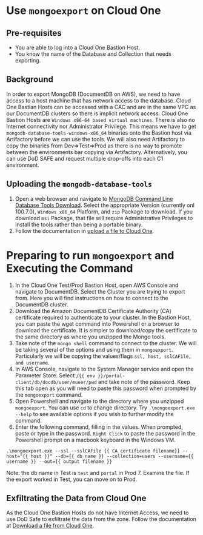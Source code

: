 # Use `mongoexport` on Cloud One

## Pre-requisites
- You are able to log into a Cloud One Bastion Host.
- You know the name of the Database and Collection that needs exporting.

## Background
In order to export MongoDB (DocumentDB on AWS), we need to have access to a host machine that has network access to the database. Cloud One Bastian Hosts can be accessed with a CAC and are in the same VPC as our DocumentDB clusters so there is implicit network access. Cloud One Bastion Hosts are `Windows x86-64 based virtual machines`. There is also no Internet connectivity nor Administrator Privilege. This means we have to get `mongodb-database-tools-windows-x86_64` binaries onto the Bastion host via Artifactory before we can use the tools. We will also need Artifactory to copy the binaries from Dev=>Test=>Prod as there is no way to promote between the environments bar copying via Artifactory. Alternatively, you can use DoD SAFE and request multiple drop-offs into each C1 environment.

## Uploading the `mongodb-database-tools`
1. Open a web browser and navigate to [MongoDB Command Line Database Tools Download](https://www.mongodb.com/try/download/database-tools). Select the appropriate Version (currently onl 100.7.0), `Windows x86_64` Platform, and `zip` Package to download. If you download `msi` Package, that file will require Administrative Privileges to install the tools rather than being a portable binary.
2. Follow the documentation in [upload a file to Cloud One](upload-file-to-c1.md#upload-a-file-to-cloud-one).
 
# Preparing to run `mongoexport` and Executing the Command
1. In the Cloud One Test/Prod Bastion Host, open AWS Console and navigate to DocumentDB. Select the Cluster you are trying to export from. Here you will find instructions on how to connect to the DocumentDB cluster.
2. Download the Amazon DocumentDB Certificate Authority (CA) certificate required to authenticate to your cluster. In the Bastion Host, you can paste the wget command into Powershell or a browser to download the certificate. It is simpler to download/copy the certificate to the same directory as where you unzipped the Mongo tools.
3. Take note of the `mongo shell` command to connect to the cluster. We will be taking several of the options and using them in `mongoexport`. Particularly we will be copying the values/flags `ssl, host, sslCAFile, and username`.
4. In AWS Console, navigate to the System Manager service and open the Parameter Store. Select `/{{ env }}/portal-client/db/docdb/user/muser/pwd` and take note of the password. Keep this tab open as you will need to paste this password when prompted by the `mongoexport` command.
5. Open Powershell and navigate to the directory where you unzipped `mongoexport`. You can use `cd` to change directory. Try `.\mongoexport.exe --help` to see available options if you wish to further modify the command.
6. Enter the following command, filling in the values. When prompted, paste or type in the password. `Right Click` to paste the password in the Powershell prompt on a macbook keyboard in the Windows VM.

```
.\mongoexport.exe --ssl --sslCAFile {{ CA certificate filename}} --host="{{ host }}" --db={{ db name }} --collection=users --username={{ username }} --out={{ output filename }} 
```
Note: the db name in Test is `test` and `portal` in Prod
7. Examine the file. If the export worked in Test, you can move on to Prod.

## Exfiltrating the Data from Cloud One
As the Cloud One Bastion Hosts do not have Internet Access, we need to use DoD Safe to exfiltrate the data from the zone. Follow the documentation at [Download a file from Cloud One](transfer-file-to-from-c1-dod-safe.md#downloading-a-file-from-cloud-one
).
